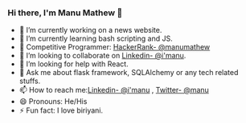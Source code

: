 ### Hi there, I'm Manu Mathew 👋


- 🔭 I’m currently working on a news website.
- 🌱 I’m currently learning bash scripting and JS.
- 🔲 Competitive Programmer: [HackerRank- @manumathew](https://www.hackerrank.com/manu1997) 
- 👯 I’m looking to collaborate on [Linkedin- @i'manu](https://www.linkedin.com/in/manu-mathew-b75712142/).
- 🤔 I’m looking for help with React.
- 💬 Ask me about flask framework, SQLAlchemy or any tech related stuffs.
- 📫 How to reach me:[Linkedin- @i'manu](https://www.linkedin.com/in/manu-mathew-b75712142/) , [Twitter- @manu](https://twitter.com/ManuMat55127213)
- 😄 Pronouns: He/His
- ⚡ Fun fact: I love biriyani.






 
